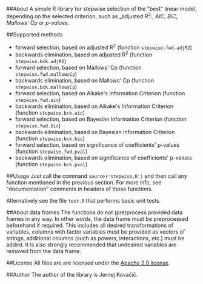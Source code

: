 ##About
A simple R library for stepwise selection of the "best" linear model,
depending on the selected criterion, such as _adjusted R<sup>2</sup>:,
_AIC_, _BIC_, _Mallows' Cp_ or _p-values_.

##Supported methods
* forward selection, based on adjusted R<sup>2</sup> (function `stepwise.fwd.adjR2`)
* backwards elimination, based on adjusted R<sup>2</sup> (function `stepwise.bck.adjR2`)
* forward selection, based on Mallows' Cp (function `stepwise.fwd.mallowsCp`)
* backwards elimination, based on Mallows' Cp (function `stepwise.bck.mallowsCp`)
* forward selection, based on Aikake's Information Criterion (function `stepwise.fwd.aic`)
* backwards elimination, based on Aikake's Information Criterion (function `stepwise.bck.aic`)
* forward selection, based on Bayesian Information Criterion (function `stepwise.fwd.bic`)
* backwards elimination, based on Bayesian Information Criterion (function `stepwise.bck.bic`)
* forward selection, based on significance of coefficients' p-values (function `stepwise.fwd.pval`)
* backwards elimination, based on significance of coefficients' p-values (function `stepwise.bck.pval`)

##Usage
Just call the command `source('stepwise.R')` and then call any function
mentioned in the previous section. For more info, see "documentation"
comments in headers of those functions.

Alternatively see the file `test.R` that performs basic unit tests.

##About data frames
The functions do not (pre)process provided data frames in any way. In other
words, the data frame must be preprocessed beforehand if required. This
includes all desired transformations of variables, columns with factor
variables must be provided as vectors of strings, additional columns (such
as powers, interactions, etc.) must be added. It is also strongly recommended
that undesired variables are removed from the data frame.

##License
All files are are licensed
under the [Apache 2.0 license](http://www.apache.org/licenses/LICENSE-2.0).

##Author
The author of the library is Jernej Kova&#x010d;i&#x010d;.
